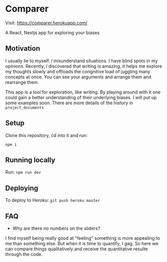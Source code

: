 # Comparer 
Visit: https://comparer.herokuapp.com/

A React, Nextjs app for exploring your biases

## Motivation
I usually lie to myself. I misunderstand situations. I have blind spots in my opinions. Recently, I discovered that writing is 
amazing, it helps me explore my thoughts slowly and offloads the congnitive load of juggling many concepts at once. You can see your 
arguments and arrange them and rearrange them.

This app is a tool for exploration, like writing. By playing around with it one could gain a better understanding of their underlying biases. I will put up some examples soon. There are more details of the history in `project_documents`

## Setup

Clone this repository, cd into it and run:

`npm i`

## Running locally

Run: 
`npm run dev`

## Deploying

To deploy to Heroku: `git push heroku master`

## FAQ

* Why are there no numbers on the sliders?

I find myself being really good at "feeling" something is more appealing to me than something else. But when it is time to 
quantify, I gag. So here we can compare things qualitatively and receive the quantitative resulte through the code.

